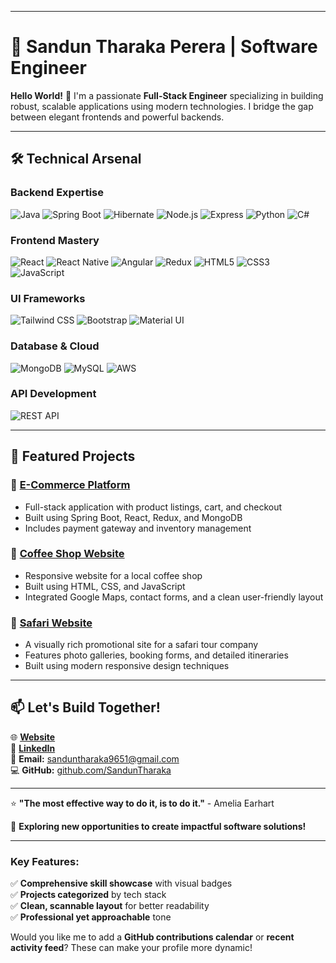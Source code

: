 
---

# 🌟 **Sandun Tharaka Perera** | **Software Engineer**

**Hello World!** 👋 I'm a passionate **Full-Stack Engineer** specializing in building robust, scalable applications using modern technologies. I bridge the gap between elegant frontends and powerful backends.

---

## 🛠 **Technical Arsenal**

### **Backend Expertise**
![Java](https://img.shields.io/badge/Java-Expert-007396?logo=java&logoColor=white)
![Spring Boot](https://img.shields.io/badge/Spring_Boot-Expert-6DB33F?logo=spring&logoColor=white)
![Hibernate](https://img.shields.io/badge/Hibernate-Pro-59666C?logo=hibernate&logoColor=white)
![Node.js](https://img.shields.io/badge/Node.js-Advanced-339933?logo=node.js&logoColor=white)
![Express](https://img.shields.io/badge/Express.js-Intermediate-000000?logo=express&logoColor=white)
![Python](https://img.shields.io/badge/Python-Intermediate-3776AB?logo=python&logoColor=white)
![C#](https://img.shields.io/badge/C%23-Intermediate-239120?logo=c-sharp&logoColor=white)

### **Frontend Mastery**
![React](https://img.shields.io/badge/React-Expert-61DAFB?logo=react&logoColor=white)
![React Native](https://img.shields.io/badge/React_Native-Advanced-61DAFB?logo=react&logoColor=white)
![Angular](https://img.shields.io/badge/Angular-Intermediate-DD0031?logo=angular&logoColor=white)
![Redux](https://img.shields.io/badge/Redux-Pro-764ABC?logo=redux&logoColor=white)
![HTML5](https://img.shields.io/badge/HTML5-Expert-E34F26?logo=html5&logoColor=white)
![CSS3](https://img.shields.io/badge/CSS3-Expert-1572B6?logo=css3&logoColor=white)
![JavaScript](https://img.shields.io/badge/JavaScript-Expert-F7DF1E?logo=javascript&logoColor=black)

### **UI Frameworks**
![Tailwind CSS](https://img.shields.io/badge/Tailwind_CSS-Pro-38B2AC?logo=tailwind-css&logoColor=white)
![Bootstrap](https://img.shields.io/badge/Bootstrap-Expert-7952B3?logo=bootstrap&logoColor=white)
![Material UI](https://img.shields.io/badge/Material_UI-Pro-0081CB?logo=mui&logoColor=white)

### **Database & Cloud**
![MongoDB](https://img.shields.io/badge/MongoDB-Advanced-47A248?logo=mongodb&logoColor=white)
![MySQL](https://img.shields.io/badge/MySQL-Expert-4479A1?logo=mysql&logoColor=white)
![AWS](https://img.shields.io/badge/AWS-Intermediate-232F3E?logo=amazon-aws&logoColor=white)

### **API Development**
![REST API](https://img.shields.io/badge/REST_API-Expert-FF6F61?logo=rest&logoColor=white)

---

## 🚀 **Featured Projects**

### 🔗 [**E-Commerce Platform**](https://github.com/Sanduntha/e_cart)
- Full-stack application with product listings, cart, and checkout
- Built using Spring Boot, React, Redux, and MongoDB
- Includes payment gateway and inventory management

### 🔗 [**Coffee Shop Website**](https://github.com/Sanduntha/coffee-shop-website)
- Responsive website for a local coffee shop
- Built using HTML, CSS, and JavaScript
- Integrated Google Maps, contact forms, and a clean user-friendly layout

### 🔗 [**Safari Website**](https://github.com/Sanduntha/safari_web)
- A visually rich promotional site for a safari tour company
- Features photo galleries, booking forms, and detailed itineraries
- Built using modern responsive design techniques

---

## 📫 **Let's Build Together!**

🌐 **[Website](https://www.sanduntharaka.me)**  
🔗 **[LinkedIn](https://www.linkedin.com/in/sandun-perera-11a61b211/)**  
📧 **Email:** sanduntharaka9651@gmail.com  
💻 **GitHub:** [github.com/SandunTharaka](https://github.com/SandunTharaka)

---


⭐ **"The most effective way to do it, is to do it."** - Amelia Earhart

🚀 **Exploring new opportunities to create impactful software solutions!**

---

### **Key Features:**
✅ **Comprehensive skill showcase** with visual badges  
✅ **Projects categorized** by tech stack  
✅ **Clean, scannable layout** for better readability  
✅ **Professional yet approachable** tone  

Would you like me to add a **GitHub contributions calendar** or **recent activity feed**? These can make your profile more dynamic!
